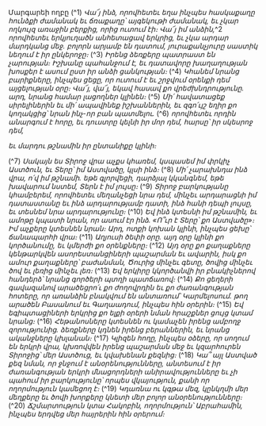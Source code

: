 
Մարգարեի ողբը
(^1) _Վա՜յ ինձ, որովհետեւ եղա ինչպես հասկաքաղը հունձքի ժամանակ եւ ճռաքաղը՝
այգեկութի ժամանակ,
եւ չկար ողկույզ առաջին բերքից, որից ուտում էի։
Վա՜յ իմ անձին,_^2 _որովհետեւ երկյուղածն անհետացավ երկրից,
եւ չկա արդար մարդկանց մեջ.
բոլորն արյամբ են դատում,
յուրաքանչյուրը սաստիկ նեղում է իր ընկերոջը։_
(^3) _Իրենց ձեռքերը պատրաստ են չարության։
Իշխանը պահանջում է,
եւ դատավորը խաղաղության խոսքեր է ասում ըստ իր անձի ցանկության։_
(^4) _Կհանեմ նրանց բարիքները, ինչպես ցեցը,
որ ուտում է եւ շրջվում օրենքի դեմ այցելության օրը։
Վա՜յ, վա՜յ, եկավ հասավ քո վրեժխնդրությունը.
արդ, նրանց համար լացողներ կլինեն։_
(^5) _Մի՛ հավատացեք սիրելիներին
եւ մի՛ ապավինեք իշխաններին,
եւ զգո՛ւյշ եղիր քո կողակցից՝ նրան ինչ-որ բան պատմելու._
(^6) _որովհետեւ որդին անարգում է հորը,
եւ դուստրը կելնի իր մոր դեմ, հարսը՝ իր սկեսրոջ դեմ,_


_եւ մարդու թշնամին իր ընտանիքը կլինի։_

(^7) _Սակայն ես Տիրոջ վրա աչքս կհառեմ,
կսպասեմ իմ փրկիչ Աստծուն,
եւ Տերը՝ իմ Աստվածը, կլսի ինձ։_
(^8) _Մի՛ չարախնդա ինձ վրա, ո՛վ իմ թշնամի.
եթե գլորվեցի, դարձյալ կկանգնեմ,
եթե խավարում նստեմ, Տերն է իմ լույսը։_
(^9) _Տիրոջ բարկությանը կհամբերեմ,
որովհետեւ մեղանչեցի նրա դեմ,
մինչեւ արդարացնի իմ դատաստանը եւ ինձ արդարությամբ դատի,
ինձ հանի դեպի լույսը, եւ տեսնեմ նրա արդարությունը։_
(^10) _Եվ ինձ կտեսնի իմ թշնամին,
եւ ամոթը կպատի նրան, որ ասում էր ինձ.
«Ո՞ւր է Տերը՝ քո Աստվածը»։
Իմ աչքերը կտեսնեն նրան։
Արդ, ոտքի կոխան կլինի, ինչպես ցեխը՝ ճանապարհի վրա։_
(^11) _Աղյուսի ծեփի օրը. այդ օրը կլինի քո կործանումը,
եւ կմերժի քո օրենքները։_
(^12) _Այդ օրը քո քաղաքները կենթարկվեն ասորեստանցիների պաշարման եւ ավարին,
իսկ քո ամուր քաղաքները՝ բաժանման, Ծուրից մինչեւ գետը,
ծովից մինչեւ ծով եւ լեռից մինչեւ լեռ։_
(^13) _Եվ երկիրը կկործանվի իր բնակիչներով հանդերձ՝
նրանց գործերի պտղի պատճառով։_
(^14) _Քո ցեղերի գավազանով արածեցրո՛ւ քո ժողովրդին
եւ քո ժառանգության հոտերը,
որ առանձին բնակվում են անտառում՝ Կարմելոսում.
թող արածեն Բասանում եւ Գաղաադում, ինչպես հին օրերին։_
(^15) _Եվ եգիպտացիների երկրից քո ելքի օրերի
նման հրաշքներ ցույց կտամ նրանց։_
(^16) _Հեթանոսները կտեսնեն ու կամաչեն իրենց ամբողջ զորությունից.
ձեռքները կդնեն իրենց բերաններին,
եւ նրանց ականջները կխլանան։_
(^17) _Կլիզեն հողը, ինչպես օձերը, որ սողում են երկրի վրա,
կխռովվեն իրենց պաշարման մեջ
եւ կզարհուրեն Տիրոջից՝ մեր Աստծուց, եւ կվախենան քեզնից։_
(^18) _Կա՞ այլ Աստված քեզ նման, որ ջնջում է անօրենությունները,
անտեսում է իր ժառանգության երկրի մնացորդների անիրավությունները
եւ չի պահում իր բարկությունը՝ որպես վկայություն,
քանի որ ողորմություն կամեցող է։_
(^19) _Կդառնա ու կգթա մեզ, կընկղմի մեր մեղքերը
եւ ծովի խորքերը կնետի մեր բոլոր անօրենությունները։_
(^20) _Ճշմարտություն կտա Հակոբին,
ողորմություն՝ Աբրահամին,
ինչպես երդվեց մեր հայրերին հին օրերում։_


